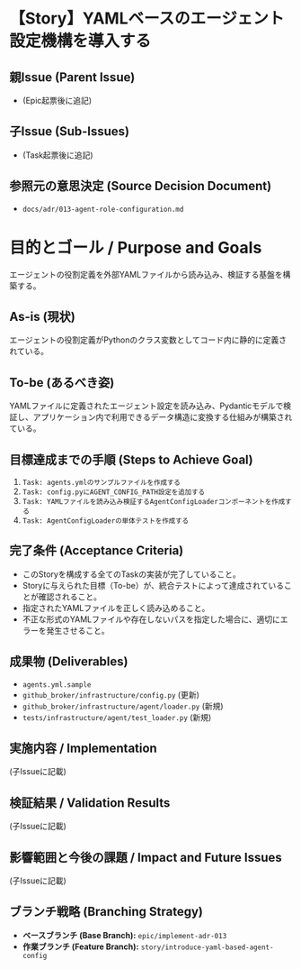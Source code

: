 # 【Story】YAMLベースのエージェント設定機構を導入する

## 親Issue (Parent Issue)
- (Epic起票後に追記)

## 子Issue (Sub-Issues)
- (Task起票後に追記)

## 参照元の意思決定 (Source Decision Document)
- `docs/adr/013-agent-role-configuration.md`

# 目的とゴール / Purpose and Goals
エージェントの役割定義を外部YAMLファイルから読み込み、検証する基盤を構築する。

## As-is (現状)
エージェントの役割定義がPythonのクラス変数としてコード内に静的に定義されている。

## To-be (あるべき姿)
YAMLファイルに定義されたエージェント設定を読み込み、Pydanticモデルで検証し、アプリケーション内で利用できるデータ構造に変換する仕組みが構築されている。

## 目標達成までの手順 (Steps to Achieve Goal)
1. `Task: agents.ymlのサンプルファイルを作成する`
2. `Task: config.pyにAGENT_CONFIG_PATH設定を追加する`
3. `Task: YAMLファイルを読み込み検証するAgentConfigLoaderコンポーネントを作成する`
4. `Task: AgentConfigLoaderの単体テストを作成する`

## 完了条件 (Acceptance Criteria)
- このStoryを構成する全てのTaskの実装が完了していること。
- Storyに与えられた目標（To-be）が、統合テストによって達成されていることが確認されること。
- 指定されたYAMLファイルを正しく読み込めること。
- 不正な形式のYAMLファイルや存在しないパスを指定した場合に、適切にエラーを発生させること。

## 成果物 (Deliverables)
- `agents.yml.sample`
- `github_broker/infrastructure/config.py` (更新)
- `github_broker/infrastructure/agent/loader.py` (新規)
- `tests/infrastructure/agent/test_loader.py` (新規)

## 実施内容 / Implementation
(子Issueに記載)

## 検証結果 / Validation Results
(子Issueに記載)

## 影響範囲と今後の課題 / Impact and Future Issues
(子Issueに記載)

## ブランチ戦略 (Branching Strategy)
- **ベースブランチ (Base Branch):** `epic/implement-adr-013`
- **作業ブランチ (Feature Branch):** `story/introduce-yaml-based-agent-config`